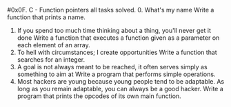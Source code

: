 #0x0F. C - Function pointers all tasks solved.
0. What's my name
Write a function that prints a name.
1. If you spend too much time thinking about a thing, you'll never get it done
Write a function that executes a function given as a parameter on each element of an array.
2. To hell with circumstances; I create opportunities
Write a function that searches for an integer.
3. A goal is not always meant to be reached, it often serves simply as something to aim at
Write a program that performs simple operations.
4. Most hackers are young because young people tend to be adaptable. As long as you remain adaptable, you can always be a good hacker.
Write a program that prints the opcodes of its own main function.
